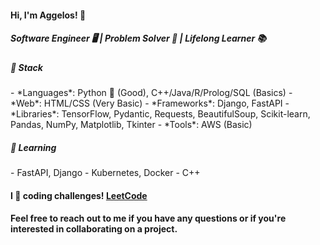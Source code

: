<h4>Hi, I'm Aggelos! 👋</h4>

<h5>Software Engineer 🖥️ | Problem Solver 🧩 | Lifelong Learner 📚</h5>

<h5>🔧 Stack</h5>
- *Languages*: Python 🐍 (Good), C++/Java/R/Prolog/SQL (Basics)
- *Web*: HTML/CSS (Very Basic)
- *Frameworks*: Django, FastAPI
- *Libraries*: TensorFlow, Pydantic, Requests, BeautifulSoup, Scikit-learn, Pandas, NumPy, Matplotlib, Tkinter
- *Tools*: AWS (Basic)

<h5>🌱 Learning</h5>
- FastAPI, Django
- Kubernetes, Docker
- C++</h5>

<h4>I 💙 coding challenges! <a href="https://leetcode.com/papaggalos/">LeetCode</a></h4>

<h4>Feel free to reach out to me if you have any questions or if you're interested in collaborating on a project.</h4>
